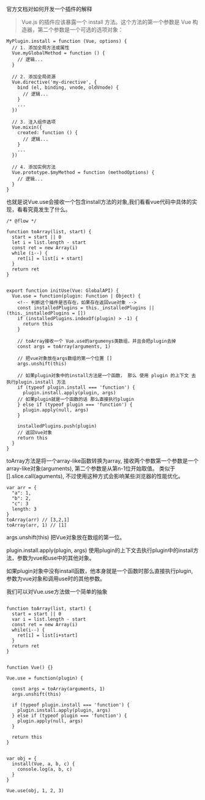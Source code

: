 官方文档对如何开发一个插件的解释

>Vue.js 的插件应该暴露一个 install 方法。这个方法的第一个参数是 Vue 构造器，第二个参数是一个可选的选项对象：

```
MyPlugin.install = function (Vue, options) {
  // 1. 添加全局方法或属性
  Vue.myGlobalMethod = function () {
    // 逻辑...
  }

  // 2. 添加全局资源
  Vue.directive('my-directive', {
    bind (el, binding, vnode, oldVnode) {
      // 逻辑...
    }
    ...
  })

  // 3. 注入组件选项
  Vue.mixin({
    created: function () {
      // 逻辑...
    }
    ...
  })

  // 4. 添加实例方法
  Vue.prototype.$myMethod = function (methodOptions) {
    // 逻辑...
  }
}
```

也就是说Vue.use会接收一个包含install方法的对象,我们看看vue代码中具体的实现，看看究竟发生了什么。

```
/* @flow */

function toArray(list, start) {
  start = start || 0
  let i = list.length - start
  const ret = new Array(i)
  while (i--) {
    ret[i] = list[i + start]
  }
  return ret
}


export function initUse(Vue: GlobalAPI) {
  Vue.use = function(plugin: Function | Object) {
    <!-- 判断这个插件是否存在，如果存在返回vue对象 -->
    const installedPlugins = this._installedPlugins || (this._installedPlugins = [])
    if (installedPlugins.indexOf(plugin) > -1) {
      return this
    }

    // toArray接收一个 Vue.use的argumenys类数组，并且会把plugin去掉
    const args = toArray(arguments, 1)

    // 把vue对象放在args数组的第一个位置 []
    args.unshift(this)

    // 如果plugin对象中的install方法是一个函数， 那么 使用 plugin 的上下文 去执行plugin.install 方法
    if (typeof plugin.install === 'function') {
      plugin.install.apply(plugin, args)
    // 如果plugin就是一个函数的话 那么直接执行plugin
    } else if (typeof plugin === 'function') {
      plugin.apply(null, args)
    }
  
    installedPlugins.push(plugin)
    // 返回Vue对象
    return this
  }
}

```

toArray方法是将一个array-like函数转换为array, 接收两个参数第一个参数是一个array-like对象(arguments), 第二个参数是从第n-1位开始取值。
类似于 [].slice.call(aguments), 不过使用这种方式会影响某些浏览器的性能优化。
```
var arr = {
  "a": 1,
  "b": 2,
  "c": 3
  length: 3
}
toArray(arr) // [3,2,1]
toArray(arr, 1) // [1]
```

args.unshift(this) 把Vue对象放在数组的第一位。

plugin.install.apply(plugin, args) 使用plugin的上下文去执行plugin中的install方法，参数为vue和use中的其他对象。

如果plugin对象中没有install函数，他本身就是一个函数时那么直接执行plugin, 参数为vue对象和调用use时的其他参数。


我们可以对Vue.use方法做一个简单的抽象

```

function toArray(list, start) {
  start = start || 0
  var i = list.length - start
  const ret = new Array(i)
  while(i--) {
    ret[i] = list[i+start]
  }
  return ret
}


function Vue() {}

Vue.use = function(plugin) {

  const args = toArray(arguments, 1)
  args.unshift(this)

  if (typeof plugin.install === 'function') {
    plugin.install.apply(plugin, args)
  } else if (typeof plugin === 'function') {
    plugin.apply(null, args)
  }

  return this
}


var obj = {
  install(Vue, a, b, c) {
    console.log(a, b, c)
  }
}

Vue.use(obj, 1, 2, 3)

```